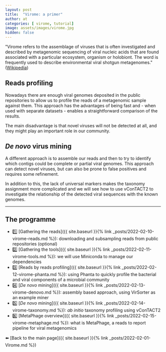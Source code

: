 ```yaml
---
layout: post
title:  "Virome: a primer"
author: at
categories: [ virome, tutorial]
image: assets/images/virome.jpg
hidden: false
---
```


"Virome refers to the assemblage of viruses that is often investigated and described by metagenomic sequencing of viral nucleic acids that are found associated with a particular ecosystem, organism or holobiont. The word is frequently used to describe environmental viral shotgun metagenomes." ([Wikipedia](https://en.wikipedia.org/wiki/Virome))

## Reads profiling

Nowadays there are enough viral genomes deposited in the public repositories
to allow us to profile the reads of a metagenomic sample against them. 
This approach has the advantages of being fast and - when used with separate datasets - 
enables a straightforward comparison of the results. 

The main disadvantage is that novel viruses will not be detected at all, and they might play an
important role in our community.

## *De novo* virus mining

A different approach is to assemble our reads and then to try to identify which contigs 
could be complete or partial viral genomes.
This approach can detect novel viruses, but can also be prone to false positives and requires
some refinement.

In addition to this, the lack of universal markers makes the taxonomy assignment more complicated
and we will see how to use vConTACT2 to investigate the relationship of the detected viral sequences
with the known genomes.



---

## The programme

* :one: [Gathering the reads]({{ site.baseurl }}{% link _posts/2022-02-10-virome-reads.md %}):
  downloading and subsampling reads from public repositories (optional)
* :two: [Gathering the tools]({{ site.baseurl }}{% link _posts/2022-02-11-virome-tools.md %}):
  we will use Miniconda to manage our dependencies
* :three: [Reads by reads profiling]({{ site.baseurl }}{% link _posts/2022-02-12-virome-phanta.md %}):
  using Phanta to quickly profile the bacterial and viral components of a microbial community
* :four:  [_De novo_ mining]({{ site.baseurl }}{% link _posts/2022-02-13-virome-denovo.md %}):
  assembly based approach, using VirSorter as an example miner
* :five:  [_De novo_ mining]({{ site.baseurl }}{% link _posts/2022-02-14-virome-taxonomy.md %}):
  *ab initio* taxonomy profiling using vConTACT2
* :six:  [MetaPhage overview]({{ site.baseurl }}{% link _posts/2022-02-15-virome-metaphage.md %}):
  what is MetaPhage, a reads to report pipeline for viral metagenomics

:arrow_left: [Back to the main page]({{ site.baseurl }}{% link _posts/2022-02-01-Virome.md %})